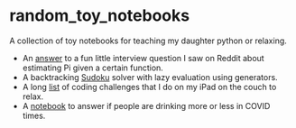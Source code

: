 # random_toy_notebooks

A collection of toy notebooks for teaching my daughter python or relaxing.

- An [answer](notebooks/estimate_pi.ipynb) to a fun little interview question I saw on Reddit about estimating Pi given a certain function.
- A backtracking [Sudoku](notebooks/sudoku_solver.ipynb) solver with lazy evaluation using generators.
- A long [list](notebooks/coding_challenges.ipynb) of coding challenges that I do on my iPad on the couch to relax.
- A [notebook](notebooks/google_trends_stl_loess.ipynb) to answer if people are drinking more or less in COVID times. 
